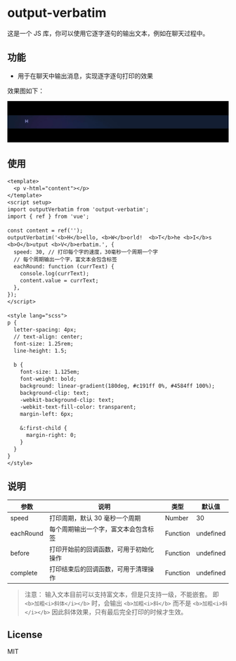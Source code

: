 # output-verbatim

这是一个 JS 库，你可以使用它逐字逐句的输出文本，例如在聊天过程中。

## 功能

- 用于在聊天中输出消息，实现逐字逐句打印的效果

效果图如下：

![output-verbatim](./output-verbatim.gif)

## 使用

```vue
<template>
  <p v-html="content"></p>
</template>
<script setup>
import outputVerbatim from 'output-verbatim';
import { ref } from 'vue';

const content = ref('');
outputVerbatim('<b>H</b>ello, <b>W</b>orld!  <b>T</b>he <b>I</b>s <b>O</b>utput <b>V</b>erbatim.', {
  speed: 30, // 打印每个字的速度，30毫秒一个周期一个字
  // 每个周期输出一个字，富文本会包含标签
  eachRound: function (currText) {
    console.log(currText);
    content.value = currText;
  },
});
</script>

<style lang="scss">
p {
  letter-spacing: 4px;
  // text-align: center;
  font-size: 1.25rem;
  line-height: 1.5;

  b {
    font-size: 1.125em;
    font-weight: bold;
    background: linear-gradient(180deg, #c191ff 0%, #4584ff 100%);
    background-clip: text;
    -webkit-background-clip: text;
    -webkit-text-fill-color: transparent;
    margin-left: 6px;

    &:first-child {
      margin-right: 0;
    }
  }
}
</style>
```

## 说明

| 参数      | 说明                                   | 类型     | 默认值    |
| --------- | -------------------------------------- | -------- | --------- |
| speed     | 打印周期，默认 30 毫秒一个周期         | Number   | 30        |
| eachRound | 每个周期输出一个字，富文本会包含标签   | Function | undefined |
| before    | 打印开始前的回调函数，可用于初始化操作 | Function | undefined |
| complete  | 打印结束后的回调函数，可用于清理操作   | Function | undefined |

> 注意： 输入文本目前可以支持富文本，但是只支持一级，不能嵌套。
> 即 `<b>加粗<i>斜体</i></b>` 时，会输出 `<b>加粗<i>斜</b>` 而不是 `<b>加粗<i>斜</i></b>`
> 因此斜体效果，只有最后完全打印的时候才生效。

## License

MIT
